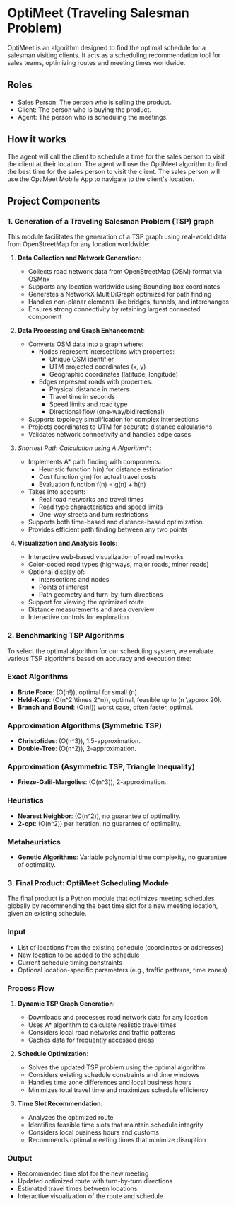 # OptiMeet (Traveling Salesman Problem)

OptiMeet is an algorithm designed to find the optimal schedule for a salesman visiting clients. It acts as a scheduling recommendation tool for sales teams, optimizing routes and meeting times worldwide.

## Roles

- Sales Person: The person who is selling the product.
- Client: The person who is buying the product.
- Agent: The person who is scheduling the meetings.

## How it works

The agent will call the client to schedule a time for the sales person to visit the client at their location.
The agent will use the OptiMeet algorithm to find the best time for the sales person to visit the client.
The sales person will use the OptiMeet Mobile App to navigate to the client's location.

## Project Components

### 1. Generation of a Traveling Salesman Problem (TSP) graph

This module facilitates the generation of a TSP graph using real-world data from OpenStreetMap for any location worldwide:

1. **Data Collection and Network Generation**:
   - Collects road network data from OpenStreetMap (OSM) format via OSMnx
   - Supports any location worldwide using Bounding box coordinates
   - Generates a NetworkX MultiDiGraph optimized for path finding
   - Handles non-planar elements like bridges, tunnels, and interchanges
   - Ensures strong connectivity by retaining largest connected component

2. **Data Processing and Graph Enhancement**:
   - Converts OSM data into a graph where:
     - Nodes represent intersections with properties:
       - Unique OSM identifier
       - UTM projected coordinates (x, y)
       - Geographic coordinates (latitude, longitude)
     - Edges represent roads with properties:
       - Physical distance in meters
       - Travel time in seconds
       - Speed limits and road type
       - Directional flow (one-way/bidirectional)
   - Supports topology simplification for complex intersections
   - Projects coordinates to UTM for accurate distance calculations
   - Validates network connectivity and handles edge cases

3. **Shortest Path Calculation using A* Algorithm**:
   - Implements A* path finding with components:
     - Heuristic function h(n) for distance estimation
     - Cost function g(n) for actual travel costs
     - Evaluation function f(n) = g(n) + h(n)
   - Takes into account:
     - Real road networks and travel times
     - Road type characteristics and speed limits
     - One-way streets and turn restrictions
   - Supports both time-based and distance-based optimization
   - Provides efficient path finding between any two points

4. **Visualization and Analysis Tools**:
   - Interactive web-based visualization of road networks
   - Color-coded road types (highways, major roads, minor roads)
   - Optional display of:
     - Intersections and nodes
     - Points of interest
     - Path geometry and turn-by-turn directions
   - Support for viewing the optimized route
   - Distance measurements and area overview
   - Interactive controls for exploration

### 2. Benchmarking TSP Algorithms

To select the optimal algorithm for our scheduling system, we evaluate various TSP algorithms based on accuracy and execution time:

### Exact Algorithms

- **Brute Force**: \(O(n!)\), optimal for small \(n\).
- **Held-Karp**: \(O(n^2 \times 2^n)\), optimal, feasible up to \(n \approx 20\).
- **Branch and Bound**: \(O(n!)\) worst case, often faster, optimal.

### Approximation Algorithms (Symmetric TSP)

- **Christofides**: \(O(n^3)\), 1.5-approximation.
- **Double-Tree**: \(O(n^2)\), 2-approximation.

### Approximation (Asymmetric TSP, Triangle Inequality)

- **Frieze-Galil-Margolies**: \(O(n^3)\), 2-approximation.

### Heuristics

- **Nearest Neighbor**: \(O(n^2)\), no guarantee of optimality.
- **2-opt**: \(O(n^2)\) per iteration, no guarantee of optimality.

### Metaheuristics

- **Genetic Algorithms**: Variable polynomial time complexity, no guarantee of optimality.

### 3. Final Product: OptiMeet Scheduling Module

The final product is a Python module that optimizes meeting schedules globally by recommending the best time slot for a new meeting location, given an existing schedule.

### Input

- List of locations from the existing schedule (coordinates or addresses)
- New location to be added to the schedule
- Current schedule timing constraints
- Optional location-specific parameters (e.g., traffic patterns, time zones)

### Process Flow

1. **Dynamic TSP Graph Generation**:
   - Downloads and processes road network data for any location
   - Uses A* algorithm to calculate realistic travel times
   - Considers local road networks and traffic patterns
   - Caches data for frequently accessed areas

2. **Schedule Optimization**:
   - Solves the updated TSP problem using the optimal algorithm
   - Considers existing schedule constraints and time windows
   - Handles time zone differences and local business hours
   - Minimizes total travel time and maximizes schedule efficiency

3. **Time Slot Recommendation**:
   - Analyzes the optimized route
   - Identifies feasible time slots that maintain schedule integrity
   - Considers local business hours and customs
   - Recommends optimal meeting times that minimize disruption

### Output

- Recommended time slot for the new meeting
- Updated optimized route with turn-by-turn directions
- Estimated travel times between locations
- Interactive visualization of the route and schedule
